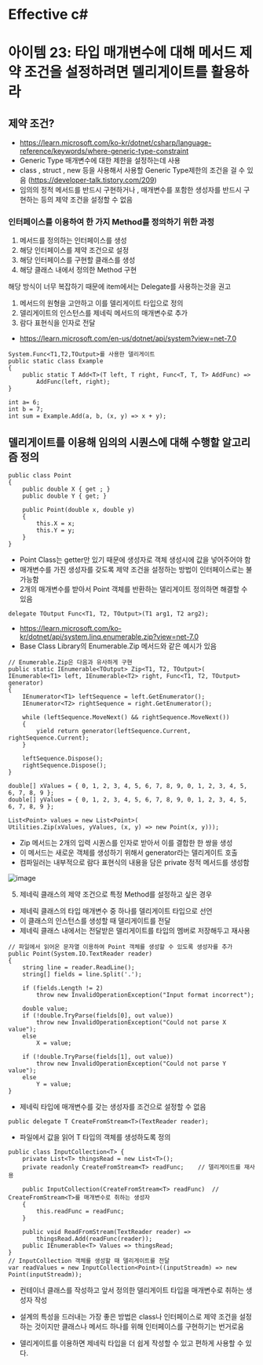 # Effective c# 

# 아이템 23: 타입 매개변수에 대해 메서드 제약 조건을 설정하려면 델리게이트를 활용하라

## 제약 조건?
- https://learn.microsoft.com/ko-kr/dotnet/csharp/language-reference/keywords/where-generic-type-constraint
- Generic Type 매개변수에 대한 제한을 설정하는데 사용 
- class , struct , new 등을 사용해서 사용할 Generic Type제한의 조건을 걸 수 있음 (https://developer-talk.tistory.com/209)
- 임의의 정적 메서드를 반드시 구현하거나 , 매개변수를 포함한 생성자를 반드시 구현하는 등의 제약 조건을 설정할 수 없음

### 인터페이스를 이용하여 한 가지 Method를 정의하기 위한 과정

1. 메서드를 정의하는 인터페이스를 생성
2. 해당 인터페이스를 제약 조건으로 설정
3. 해당 인터페이스를 구현할 클래스를 생성
4. 해당 클래스 내에서 정의한 Method 구현

해당 방식이 너무 복잡하기 때문에 item에서는 Delegate를 사용하는것을 권고

1. 메서드의 원형을 고안하고 이를 델리게이트 타입으로 정의
2. 델리게이트의 인스턴스를 제네릭 메서드의 매개변수로 추가
3. 람다 표현식을 인자로 전달

- https://learn.microsoft.com/en-us/dotnet/api/system?view=net-7.0

```
System.Func<T1,T2,TOutput>를 사용한 델리게이트
public static class Example
{
    public static T Add<T>(T left, T right, Func<T, T, T> AddFunc) =>
        AddFunc(left, right);
}
```
 
```
int a= 6;
int b = 7;
int sum = Example.Add(a, b, (x, y) => x + y);
```

## 델리게이트를 이용해 임의의 시퀀스에 대해 수행할 알고리즘 정의

```
public class Point
{
    public double X { get ; }
    public double Y { get; }
  
    public Point(double x, double y)
    {
        this.X = x;
        this.Y = y;
    }
}
```
- Point Class는 getter만 있기 때문에 생성자로 객체 생성시에 값을 넣어주어야 함
- 매개변수를 가진 생성자를 갖도록 제약 조건을 설정하는 방법이 인터페이스로는 불가능함
- 2개의 매개변수를 받아서 Point 객체를 반환하는 델리게이트 정의하면 해결할 수 있음

```
delegate TOutput Func<T1, T2, TOutput>(T1 arg1, T2 arg2);
```

- https://learn.microsoft.com/ko-kr/dotnet/api/system.linq.enumerable.zip?view=net-7.0
- Base Class Library의 Enumerable.Zip 메서드와 같은 예시가 있음

```
// Enumerable.Zip은 다음과 유사하게 구현
public static IEnumerable<TOutput> Zip<T1, T2, TOutput>(
IEnumerable<T1> left, IEnumerable<T2> right, Func<T1, T2, TOutput> generator)
{
    IEnumerator<T1> leftSequence = left.GetEnumerator();
    IEnumerator<T2> rightSequence = right.GetEnumerator();
  
    while (leftSequence.MoveNext() && rightSequence.MoveNext())
    {
        yield return generator(leftSequence.Current, rightSequence.Current);
    }
  
    leftSequence.Dispose();
    rightSequence.Dispose();
}

double[] xValues = { 0, 1, 2, 3, 4, 5, 6, 7, 8, 9, 0, 1, 2, 3, 4, 5, 6, 7, 8, 9 };
double[] yValues = { 0, 1, 2, 3, 4, 5, 6, 7, 8, 9, 0, 1, 2, 3, 4, 5, 6, 7, 8, 9 };
  
List<Point> values = new List<Point>(
Utilities.Zip(xValues, yValues, (x, y) => new Point(x, y)));
```

- Zip 메서드는 2개의 입력 시퀀스를 인자로 받아서 이를 결합한 한 쌍을 생성
- 이 메서드는 새로운 객체를 생성하기 위해서 generator라는 델리게이트 호출
- 컴파일러는 내부적으로 람다 표현식의 내용을 담은 private 정적 메서드를 생성함

![image](https://github.com/93YoungBin/Effective_C_Sharp_Study/assets/32691585/7701eb35-3a3d-43d2-922e-1df912fd338a)


5. 제네릭 클래스의 제약 조건으로 특정 Method를 설정하고 싶은 경우
- 제네릭 클래스의 타입 매개변수 중 하나를 델리게이트 타입으로 선언
- 이 클래스의 인스턴스를 생성할 때 델리게이트를 전달
- 제네릭 클래스 내에서는 전달받은 델리게이트를 타입의 멤버로 저장해두고 재사용

```
// 파일에서 읽어온 문자열 이용하여 Point 객체를 생성할 수 있도록 생성자를 추가
public Point(System.IO.TextReader reader)
{
    string line = reader.ReadLine();
    string[] fields = line.Split('.');
  
    if (fields.Length != 2)
        throw new InvalidOperationException("Input format incorrect");
  
    double value;
    if (!double.TryParse(fields[0], out value))
        throw new InvalidOperationException("Could not parse X value");
    else
        X = value;
  
    if (!double.TryParse(fields[1], out value))
        throw new InvalidOperationException("Could not parse Y value");
    else
        Y = value;
}
 ```

- 제네릭 타입에 매개변수를 갖는 생성자를 조건으로 설정할 수 없음
```
public delegate T CreateFromStream<T>(TextReader reader);
 ```
- 파일에서 값을 읽어 T 타입의 객체를 생성하도록 정의

```
public class InputCollection<T> {
    private List<T> thingsRead = new List<T>();
    private readonly CreateFromStream<T> readFunc;    // 델리게이트를 재사용
  
    public InputCollection(CreateFromStream<T> readFunc)  // CreateFromStream<T>를 매개변수로 취하는 생성자
    {
        this.readFunc = readFunc;
    }
  
    public void ReadFromStream(TextReader reader) =>
        thingsRead.Add(readFunc(reader));
    public IEnumerable<T> Values => thingsRead;
}
// InputCollection 객체를 생성할 때 델리게이트를 전달
var readValues = new InputCollection<Point>((inputStreadm) => new Point(inputStreadm));
```

- 컨테이너 클래스를 작성하고 앞서 정의한 델리게이트 타입을 매개변수로 취하는 생성자 작성


- 설계의 특성을 드러내는 가장 좋은 방법은 class나 인터페이스로 제약 조건을 설정하는 것이지만 클래스나 메서드 하나를 위해 인터페이스를 구현하기는 번거로움
- 델리게이트를 이용하면 제네릭 타입을 더 쉽게 작성할 수 있고 편하게 사용할 수 있다.
